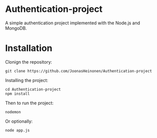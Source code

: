# Authentication-project
A simple authentication project implemented with the Node.js and MongoDB.

# Installation

Clonign the repository:

```
git clone https://github.com/JoonasHeinonen/Authentication-project
```

Installing the project:

```
cd Authentication-project
npm install
```

Then to run the project:

```
nodemon
```

Or optionally:

```
node app.js
```